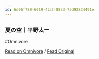 ```yaml
---
id: 6d06f780-6019-42a2-8853-75d92824491e
---
```


## `夏の空｜平野太一`
#Omnivore

[Read on Omnivore](https://omnivore.app/me/-1913110eb10) / [Read Original](https://note.com/yriica/n/n06c9eb5d7e39)



